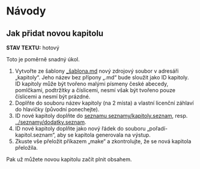 <!--

Linux Kniha kouzel, dokumentace: Návody
Copyright (c) 2020, 2021 Singularis <singularis@volny.cz>

Toto dílo je dílem svobodné kultury; můžete ho šířit a modifikovat pod
podmínkami licence Creative Commons Attribution-ShareAlike 4.0 International
vydané neziskovou organizací Creative Commons. Text licence je přiložený
k tomuto projektu nebo ho můžete najít na webové adrese:

https://creativecommons.org/licenses/by-sa/4.0/

-->

# Návody

## Jak přidat novou kapitolu

**STAV TEXTU:** hotový

Toto je poměrně snadný úkol.

1. Vytvořte ze šablony [\_šablona.md](../kapitoly/_šablona.md) nový zdrojový soubor v adresáři „kapitoly“. Jeho název bez přípony „.md“ bude sloužit jako ID kapitoly. ID kapitoly může být tvořeno malými písmeny české abecedy, pomlčkami, podtržítky a číslicemi, nesmí však být tvořeno pouze číslicemi a nesmí být prázdné.
2. Doplňte do souboru název kapitoly (na 2 místa) a vlastní licenční záhlaví do hlavičky (původní ponechejte).
3. ID nové kapitoly doplňte do [seznamu seznamy/kapitoly.seznam](../seznamy/kapitoly.seznam), resp. [../seznamy/dodatky.seznam](seznamy/dodatky.seznam).
4. ID nové kapitoly doplňte jako nový řádek do souboru „pořadí-kapitol.seznam“, aby se kapitola generovala na výstup.
5. Zkuste vše přeložit příkazem „make“ a zkontrolujte, že se nová kapitola přeložila.

Pak už můžete novou kapitolu začít plnit obsahem.

<!--
## Jak přidat podporu nového znaku

1. Zjistěte, jak daný znak vysázet v LaTeXu.
2. Ve skriptu [do\_latexu.awk](../skripty/do\_latexu.awk) ve funkci ZpracujZnak() přidejte novou větev přepínače pro obsluhu vámi zvoleného znaku.
3. Pokud daný znak vyžaduje zvláštní zacházení ve formátu HTML, učiňte totéž i ve skriptu [do\_html.awk](../skripty/do\_html.awk), většinu znaků však bude možno do HTML zkopírovat přímo.
4. Do zvláštní kapitoly [\_ukázka](../kapitoly/_ukázka.md) doplňte nový znak do seznamu podporovaných znaků.
5. Pokud kapitola „\_ukázka“ není uvedena v souboru „pořadí-kapitol.lst“, doplňte ji tam.
6. Zkuste přeložit všechny výstupní formáty příkazem „make“ a zkontrolujte překlad kapitoly „Ukázka“, zda v každém výstupním formátu, kromě formátu LOG, obsahuje korektně vysázený nový znak.

Pokud má být nový znak v Markdownu zadávaný HTML entitou nebo jiným nestandardním způsobem,
budete muset navíc navštívit skript [hlavni.awk](../skripty/hlavni.awk)
a doplnit interpretaci nové entity do funkce FormatovatRadek(), případně
i do funkce ZpracujZnaky(), pokud má být entita interpretována v kontextech
nepodporujících formátování jako např. URL adresy.
-->
